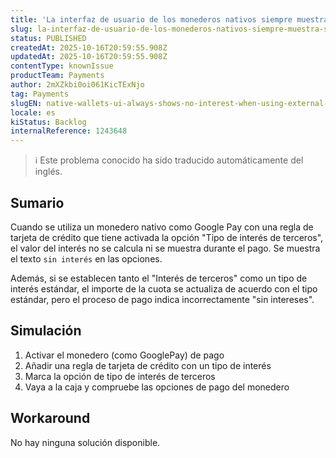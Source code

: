 ```yaml
---
title: 'La interfaz de usuario de los monederos nativos siempre muestra "sin interés" cuando se utiliza el indicador de interés externo.'
slug: la-interfaz-de-usuario-de-los-monederos-nativos-siempre-muestra-sin-interes-cuando-se-utiliza-el-indicador-de-interes-externo
status: PUBLISHED
createdAt: 2025-10-16T20:59:55.908Z
updatedAt: 2025-10-16T20:59:55.908Z
contentType: knownIssue
productTeam: Payments
author: 2mXZkbi0oi061KicTExNjo
tag: Payments
slugEN: native-wallets-ui-always-shows-no-interest-when-using-external-interest-flag
locale: es
kiStatus: Backlog
internalReference: 1243648
---
```


>ℹ️ Este problema conocido ha sido traducido automáticamente del inglés.

## Sumario



Cuando se utiliza un monedero nativo como Google Pay con una regla de tarjeta de crédito que tiene activada la opción "Tipo de interés de terceros", el valor del interés no se calcula ni se muestra durante el pago. Se muestra el texto `sin interés` en las opciones.

Además, si se establecen tanto el "Interés de terceros" como un tipo de interés estándar, el importe de la cuota se actualiza de acuerdo con el tipo estándar, pero el proceso de pago indica incorrectamente "sin intereses".

## Simulación




1. Activar el monedero (como GooglePay) de pago
2. Añadir una regla de tarjeta de crédito con un tipo de interés
3. Marca la opción de tipo de interés de terceros
4. Vaya a la caja y compruebe las opciones de pago del monedero

## Workaround


No hay ninguna solución disponible.




